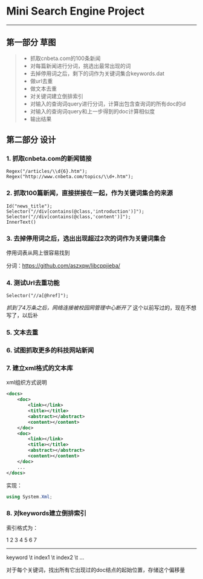 # Mini Search Engine Project

---

## 第一部分 草图

> * 抓取cnbeta.com的100条新闻
> * 对每篇新闻进行分词，挑选出最常出现的词
> * 去掉停用词之后，剩下的词作为关键词集合keywords.dat
> * 做url去重
> * 做文本去重
> * 对关键词建立倒排索引
> * 对输入的查询词query进行分词，计算出包含查询词的所有doc的id
> * 对输入的查询词query和上一步得到的doc计算相似度
> * 输出结果

## 第二部分 设计

### 1. 抓取cnbeta.com的新闻链接

```
Regex("/articles/\\d{6}.htm");
Regex("http://www.cnbeta.com/topics/\\d+.htm");
```

### 2. 抓取100篇新闻，直接拼接在一起，作为关键词集合的来源

```
Id("news_title");
Selector("//div[contains(@class,'introduction')]");
Selector("//div[contains(@class,'content')]");
InnerText()

```

### 3. 去掉停用词之后，选出出现超过2次的词作为关键词集合

停用词表从网上很容易找到

分词：https://github.com/aszxqw/libcppjieba/

### 4. 测试Url去重功能

```
Selector("//a[@href]");
```
*抓到了4万条之后，网络连接被校园网管理中心断开了*
这个以前写过的，现在不想写了，以后补

### 5. 文本去重


### 6. 试图抓取更多的科技网站新闻


### 7. 建立xml格式的文本库

xml组织方式说明
```xml
<docs>
    <doc>
        <link></link>
        <title></title>
        <abstract></abstract>
        <content></content>
    </doc>
    <doc>
        <link></link>
        <title></title>
        <abstract></abstract>
        <content></content>
    </doc>
    ...
</docs>
```
实现：

```C#
using System.Xml;

```

### 8. 对keywords建立倒排索引

索引格式为：

   1      2      3      4       5     6      7
------  ----  -------  ----  -------  ----  ------
keyword   \t   index1   \t    index2   \t    ...

对于每个关键词，找出所有它出现过的doc结点的起始位置，存储这个偏移量

